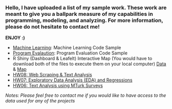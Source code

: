 ### Hello, I have uploaded a list of my sample work. These work are meant to give you a ballpark measure of my capabilities in programming, modeling, and analyzing. For more information, please do not hesitate to contact me!

**ENJOY :)**

* [Machine Learning](https://github.com/boseongyun/Check_My_Sample_Work/tree/main/Machine%20Learning): Machine Learning Code Sample
* [Program Evalaution](https://github.com/boseongyun/Check_My_Sample_Work/tree/main/Program%20Evaluation): Program Evaluation Code Sample
* R Shiny (Dashboard & Leafelt) Interactive Map (You would have to download both of the files to execute them on your local computer) [Data](https://github.com/boseongyun/Check_My_Sample_Work/tree/main/R%20Shiny%20Dashboard%20%26%20Leaflet%20) & [Map](https://github.com/boseongyun/Check_My_Sample_Work/tree/main/R%20Shiny%20Dashboard%20%26%20Leaflet)
* [HW08: Web Scraping & Text Analysis](https://github.com/boseongyun/Check_My_Sample_Work/tree/main/hw08-master)
* [HW07: Exploratory Data Analysis (EDA) and Regressions](https://github.com/boseongyun/Check_My_Sample_Work/tree/main/hw07-master)
* [HW06: Text Analysis using MTurk Surveys](https://github.com/boseongyun/Check_My_Sample_Work/tree/main/hw06-master)


*Notes: Please feel free to contact me if you would like to have access to the data used for any of the projects*
